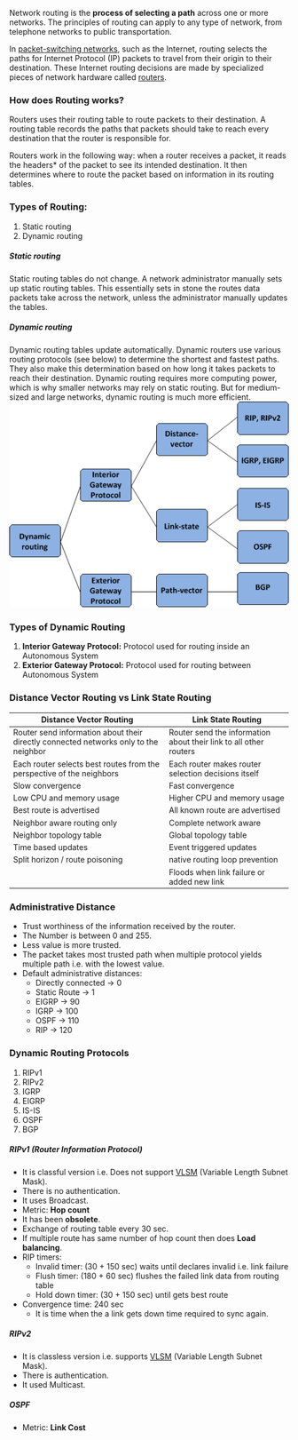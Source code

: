 Network routing is the **process of selecting a path** across one or more networks. The principles of routing can apply to any type of network, from telephone networks to public transportation.

In [packet-switching networks](/networking/Switching/Switch.md), such as the Internet, routing selects the paths for Internet Protocol (IP) packets to travel from their origin to their destination. These Internet routing decisions are made by specialized pieces of network hardware called [routers](/networking/Routing/Router.md).

### How does Routing works?
Routers uses their routing table to route packets to their destination. A routing table records the paths that packets should take to reach every destination that the router is responsible for. 

Routers work in the following way: when a router receives a packet, it reads the headers* of the packet to see its intended destination. It then determines where to route the packet based on information in its routing tables.

### Types of Routing:
1. Static routing
2. Dynamic routing

##### Static routing
Static routing tables do not change. A network administrator manually sets up static routing tables. This essentially sets in stone the routes data packets take across the network, unless the administrator manually updates the tables.

##### Dynamic routing
Dynamic routing tables update automatically. Dynamic routers use various routing protocols (see below) to determine the shortest and fastest paths. They also make this determination based on how long it takes packets to reach their destination.
Dynamic routing requires more computing power, which is why smaller networks may rely on static routing. But for medium-sized and large networks, dynamic routing is much more efficient.
![](/assets/networking/routing-protocols.png)


### Types of Dynamic Routing
1. **Interior Gateway Protocol:** Protocol used for routing inside an Autonomous System
2. **Exterior Gateway Protocol:** Protocol used for routing between Autonomous System

### Distance Vector Routing vs Link State Routing

| Distance Vector Routing | Link State Routing | 
|-|-|
| Router send information about their directly connected networks only to the neighbor | Router send the information about their link to all other routers |
| Each router selects best routes from the perspective of the neighbors | Each router makes router selection decisions itself |
| Slow convergence | Fast convergence |
| Low CPU and memory usage | Higher CPU and memory usage |
| Best route is advertised | All known route are advertised |
| Neighbor aware routing only | Complete network aware |
| Neighbor topology table | Global topology table |
| Time based updates | Event triggered updates |
| Split horizon / route poisoning | native routing loop prevention |
| | Floods when link failure or added new link |


### Administrative Distance
- Trust worthiness of the information received by the router.
- The Number is between 0 and 255.
- Less value is more trusted.
- The packet takes most trusted path when multiple protocol yields multiple path i.e. with the lowest value.
- Default administrative distances:
	- Directly connected -> 0
	- Static Route -> 1
	- EIGRP -> 90
	- IGRP -> 100
	- OSPF -> 110
	- RIP -> 120

### Dynamic Routing Protocols
1. RIPv1
2. RIPv2
3. IGRP
4. EIGRP
5. IS-IS
6. OSPF
7. BGP

##### RIPv1 (Router Information Protocol)
- It is classful version i.e. Does not support [VLSM](/networking/IP%20addressing/IPv4%20subnetting) (Variable Length Subnet Mask).
- There is no authentication.
- It uses Broadcast.
- Metric: **Hop count**
- It has been **obsolete**.
- Exchange of routing table every 30 sec.
- If multiple route has same number of hop count then does **Load balancing**.
- RIP timers:
	- Invalid timer: (30 + 150 sec) waits until declares invalid i.e. link failure
	- Flush timer: (180 + 60 sec) flushes the failed link data from routing table
	- Hold down timer: (30 + 150 sec) until gets best route
 - Convergence time: 240 sec
	 - It is time when the a link gets down time required to sync again.

##### RIPv2
- It is classless version i.e. supports [VLSM](/networking/IP%20addressing/IPv4%20subnetting) (Variable Length Subnet Mask).
- There is authentication.
- It used Multicast.

##### OSPF
- Metric: **Link Cost**